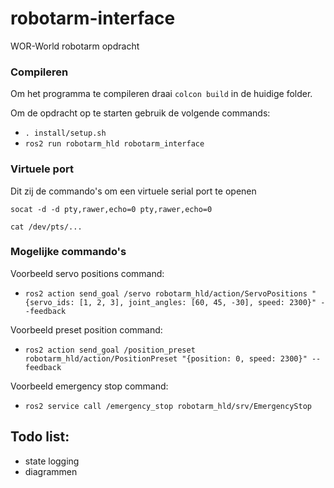 # robotarm-interface
 WOR-World robotarm opdracht

### Compileren
 Om het programma te compileren draai `colcon build` in de huidige folder. 

 Om de opdracht op te starten gebruik de volgende commands:
 - `. install/setup.sh`
 - `ros2 run robotarm_hld robotarm_interface`

### Virtuele port
Dit zij de commando's om een virtuele serial port te openen

`socat -d -d pty,rawer,echo=0 pty,rawer,echo=0`

`cat /dev/pts/...`

### Mogelijke commando's
Voorbeeld servo positions command:
- `ros2 action send_goal /servo robotarm_hld/action/ServoPositions "{servo_ids: [1, 2, 3], joint_angles: [60, 45, -30], speed: 2300}" --feedback`

Voorbeeld preset position command:
- `ros2 action send_goal /position_preset robotarm_hld/action/PositionPreset "{position: 0, speed: 2300}" --feedback`

Voorbeeld emergency stop command:
- `ros2 service call /emergency_stop robotarm_hld/srv/EmergencyStop`



## Todo list:
- state logging
- diagrammen

